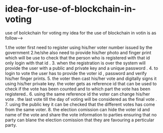 # idea-for-use-of-blockchain-in-voting
use of bolckchain for voting
my idea for the use of blockchain in votin is as follow-->

  1.the voter first need to register using his/her voter number issued by the government 
  2.he/she also need to provide his/her photo and finger print which will be use to check that the person who is registered with that id  only login with that id .
  3. when the registration is over the system will provide the user with a public and private key and a unique password .
  4. to login to vote the user has to provide the voter id , password and verify his/her finger prints.
  5. the voter then cast his/her vote and digitally signs it using his/her private key. the voter gets as reference id that can be used to check if the vote has been counted and to which part the vote has been registered..
  6. using the same reference id the voter can change his/her vote . the last vote till the day of voting will be considered as the final vote . 
  7. using the public key it can be checked that the different votes has come from the same voter.
  8. the election comission can hide the voter id and name of the vote and share the vote information to parties ensuring that no party can blane the election comission that they are favouring a perticular party.
